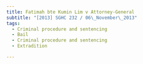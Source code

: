```yaml
---
title: Fatimah bte Kumin Lim v Attorney-General
subtitle: "[2013] SGHC 232 / 06\_November\_2013"
tags:
  - Criminal procedure and sentencing
  - Bail
  - Criminal procedure and sentencing
  - Extradition

---
```



